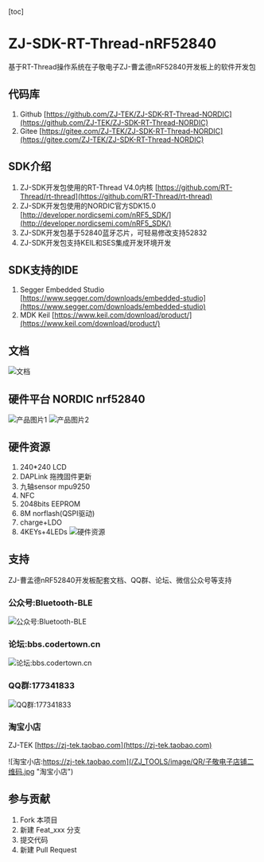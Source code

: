 [toc]

# ZJ-SDK-RT-Thread-nRF52840
基于RT-Thread操作系统在子敬电子ZJ-曹孟德nRF52840开发板上的软件开发包

## 代码库
1. Github 
[https://github.com/ZJ-TEK/ZJ-SDK-RT-Thread-NORDIC](https://github.com/ZJ-TEK/ZJ-SDK-RT-Thread-NORDIC)
2. Gitee
[https://gitee.com/ZJ-TEK/ZJ-SDK-RT-Thread-NORDIC](https://gitee.com/ZJ-TEK/ZJ-SDK-RT-Thread-NORDIC)

## SDK介绍
1. ZJ-SDK开发包使用的RT-Thread V4.0内核 [https://github.com/RT-Thread/rt-thread](https://github.com/RT-Thread/rt-thread) 
2. ZJ-SDK开发包使用的NORDIC官方SDK15.0 [http://developer.nordicsemi.com/nRF5_SDK/](http://developer.nordicsemi.com/nRF5_SDK/) 
3. ZJ-SDK开发包基于52840蓝牙芯片，可轻易修改支持52832 
4. ZJ-SDK开发包支持KEIL和SES集成开发环境开发 

## SDK支持的IDE
1. Segger Embedded Studio [https://www.segger.com/downloads/embedded-studio](https://www.segger.com/downloads/embedded-studio) 
2. MDK Keil [https://www.keil.com/download/product/](https://www.keil.com/download/product/)

## 文档
  ![文档](/ZJ_TOOLS/image/caomengde/文档.png) 
  
## 硬件平台 NORDIC nrf52840
  ![产品图片1](/ZJ_TOOLS/image/caomengde/正面2.png) 
  ![产品图片2](/ZJ_TOOLS/image/caomengde/正面.png) 

## 硬件资源
1. 240*240 LCD
2. DAPLink 拖拽固件更新
3. 九轴sensor mpu9250
4. NFC
5. 2048bits EEPROM
6. 8M norflash(QSPI驱动)
7. charge+LDO
8. 4KEYs+4LEDs 
  ![硬件资源](/ZJ_TOOLS/image/caomengde/硬件资源.png)

## 支持
  ZJ-曹孟德nRF52840开发板配套文档、QQ群、论坛、微信公众号等支持
### 公众号:Bluetooth-BLE  
  ![公众号:Bluetooth-BLE](/ZJ_TOOLS/image/QR/公众号.jpg  "公众号:Bluetooth-BLE") 
### 论坛:bbs.codertown.cn
  ![论坛:bbs.codertown.cn](/ZJ_TOOLS/image/QR/bbs.codertown.cn.jpg  "论坛:bbs.codertown.cn") 
### QQ群:177341833  
  ![QQ群:177341833](/ZJ_TOOLS/image/QR/qq群.jpg  "QQ群:177341833") 
### 淘宝小店
  ZJ-TEK [https://zj-tek.taobao.com](https://zj-tek.taobao.com)

  ![淘宝小店:https://zj-tek.taobao.com](/ZJ_TOOLS/image/QR/子敬电子店铺二维码.jpg  "淘宝小店")

## 参与贡献
1. Fork 本项目
2. 新建 Feat_xxx 分支
3. 提交代码
4. 新建 Pull Request
